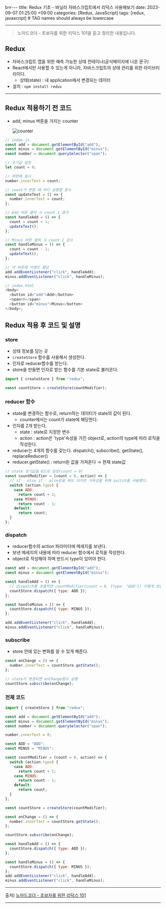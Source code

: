 bㅠ---
title: Redux 기초 - 바닐라 자바스크립트에서 리덕스 사용해보기
date: 2023-09-07 01:25:00 +09:00
categories: [Redux, JavaScript]
tags: [redux, javascript] # TAG names should always be lowercase

---

> 노마드코더 - 초보자를 위한 리덕스 101을 듣고 정리한 내용입니다.

## Redux

- 자바스크립트 앱을 위한 예측 가능한 상태 컨테이너(공식페이지에 나온 문구)
- React에서만 사용할 수 있는게 아니라, 자바스크립트의 상태 관리를 위한 라이브러리이다.
  - 상태(state) : 내 application에서 변경되는 데이터
- 설치 : `npm install redux`

---

## Redux 적용하기 전 코드

- add, minus 버튼을 가지는 counter

  ![counter](https://github.com/DawonOh/DawonOh.github.io/assets/89020079/0af1bcb4-33e6-42d9-a008-bb0026b46159)

```javascript
// index.js
const add = document.getElementById("add");
const minus = document.getElementById("minus");
const number = document.querySelector("span");

// 초기값 설정
let count = 0;

// 화면에 표시
number.innerText = count;

// count가 변할 때 마다 실행할 함수
const updateText = () => {
  number.innerText = count;
};

// Add 버튼 클릭 시 count 1 증가
const handleAdd = () => {
  count = count + 1;
  updateText();
};

// Minus 버튼 클릭 시 count 1 감소
const handleMinus = () => {
  count = count - 1;
  updateText();
};

// 각 버튼에 이벤트 할당
add.addEventListener("click", handleAdd);
minus.addEventListener("click", handleMinus);

// index.html
<body>
  <button id="add">Add</button>
  <span>0</span>
  <button id="minus">Minus</button>
</body>;
```

## Redux 적용 후 코드 및 설명

### store

- 상태 정보를 담는 곳
- `createStore` 함수를 사용해서 생성한다.
- 인자로 reducer함수를 받는다.
- store을 만들면 인자로 받는 함수를 기본 state로 불러온다.

```javascript
import { createStore } from "redux";

const countStore = createStore(countModifier);
```

### reducer 함수

- state를 변경하는 함수로, return하는 데이터가 state의 값이 된다.
  - counter에서는 count가 state에 해당한다.
- 인자를 2개 받는다.
  - state : state로 지정한 변수
  - action : action은 'type'속성을 가진 object로, action의 type에 따라 로직을 작성한다.
- reducer는 4개의 함수를 갖는다. dispatch(), subscribe(), getState(), replaceReducer()
- reducer.getState() : return된 값을 가져온다 → 현재 state값

```javascript
// state 초기값을 0으로 설정(count = 0)
const countModifier = (count = 0, action) => {
  // if - else if - else문을 써도 되지만 가독성을 위해 switch를 사용했다.
  switch (action.type) {
    case ADD:
      return count + 1;
    case MINUS:
      return count - 1;
    default:
      return count;
  }
};
```

### dispatch

- reducer함수의 action 파라미터에 메세지를 보낸다.
- 보낸 메세지의 내용에 따라 reducer 함수에서 로직을 작성한다.
- object로 작성해야 하며 반드시 type이 있어야 한다.

```javascript
const add = document.getElementById("add");
const minus = document.getElementById("minus");

const handleAdd = () => {
  // dispatch를 호출하면 countModifier(count = 0, {type: "ADD"}) 이렇게 호출된다.
  countStore.dispatch({ type: ADD });
};

const handleMinus = () => {
  countStore.dispatch({ type: MINUS });
};

add.addEventListener("click", handleAdd);
minus.addEventListener("click", handleMinus);
```

### subscribe

- store 안에 있는 변화를 알 수 있게 해준다.

```javascript
const onChange = () => {
  number.innerText = countStore.getState();
};

// state가 변경되면 onChange함수 실행
countStore.subscribe(onChange);
```

### 전체 코드

```javascript
import { createStore } from "redux";

const add = document.getElementById("add");
const minus = document.getElementById("minus");
const number = document.querySelector("span");

number.innerText = 0;

const ADD = "ADD";
const MINUS = "MINUS";

const countModifier = (count = 0, action) => {
  switch (action.type) {
    case ADD:
      return count + 1;
    case MINUS:
      return count - 1;
    default:
      return count;
  }
};

const countStore = createStore(countModifier);

const onChange = () => {
  number.innerText = countStore.getState();
};

countStore.subscribe(onChange);

const handleAdd = () => {
  countStore.dispatch({ type: ADD });
};

const handleMinus = () => {
  countStore.dispatch({ type: MINUS });
};
add.addEventListener("click", handleAdd);
minus.addEventListener("click", handleMinus);
```

---

출처) <a href='https://nomadcoders.co/redux-for-beginners/lobby' target="\_blank">노마드코더 - 초보자를 위한 리덕스 101</a>

---

<div class='giscus'></div>
<script src="https://giscus.app/client.js"
        data-repo="DawonOh/DawonOh.github.io"
        data-repo-id="R_kgDOJiw-zQ"
        data-category="Comments"
        data-category-id="DIC_kwDOJiw-zc4CWhdL"
        data-mapping="pathname"
        data-strict="0"
        data-reactions-enabled="1"
        data-emit-metadata="0"
        data-input-position="bottom"
        data-theme="preferred_color_scheme"
        data-lang="ko"
        crossorigin="anonymous"
        async>
</script>
